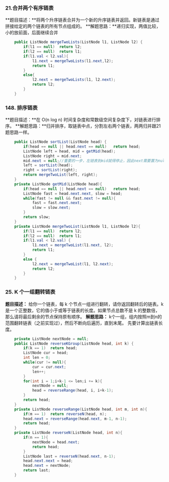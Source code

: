 ### 21.合并两个有序链表
**题目描述：**将两个升序链表合并为一个新的升序链表并返回。新链表是通过拼接给定的两个链表的所有节点组成的。 
**解题思路：**递归实现，两值比较，小的放前面，后面继续合并

```java
    public ListNode mergeTwoLists(ListNode l1, ListNode l2) {
        if(l1 == null)  return l2;
        if(l2 == null)  return l1;
        if(l1.val < l2.val){
            l1.next = mergeTwoLists(l1.next,l2);
            return l1;
        }
        else{
            l2.next = mergeTwoLists(l1, l2.next);
            return l2;
        }
    }
```

### 148. 排序链表
**题目描述：**在 O(n log n) 时间复杂度和常数级空间复杂度下，对链表进行排序。
**解题思路：**归并排序，取链表中点，分割左右两个链表，两两归并跟21题思路一样。

```java
    public ListNode sortList(ListNode head) {
        if(head == null || head.next == null)   return head;
        ListNode left = head, mid = getMid(head);
        ListNode right = mid.next;
        mid.next = null;//重要的一步，左链表到mid就得停止，因此next需要置为null
        left = sortList(head);
        right = sortList(right);
        return mergeTwoList(left, right);
    }
    private ListNode getMid(ListNode head){
        if(head == null || head.next == null)   return head;
        ListNode fast = head.next.next, slow = head;
        while(fast != null && fast.next != null){
            fast = fast.next.next;
            slow = slow.next;
        }
        return slow;
    }
    private ListNode mergeTwoList(ListNode l1, ListNode l2){
        if(l1 == null)  return l2;
        if(l2 == null)  return l1;
        if(l1.val < l2.val) {
            l1.next = mergeTwoList(l1.next, l2);
            return l1;
        }
        else {
            l2.next = mergeTwoList(l1, l2.next);
            return l2;
        }
    }
```

### 25. K 个一组翻转链表
**题目描述：**
给你一个链表，每 k 个节点一组进行翻转，请你返回翻转后的链表。k 是一个正整数，它的值小于或等于链表的长度。如果节点总数不是 k 的整数倍，那么请将最后剩余的节点保持原有顺序。
**解题思路：**
k个一组，组内按照m到n的范围翻转链表（之前实现过），然后不断向后遍历，直到末尾。
先要计算出链表长度。

```java
    private ListNode nextNode = null;
    public ListNode reverseKGroup(ListNode head, int k) {
        if(k == 1)  return head;
        ListNode cur = head;
        int len = 0;
        while(cur != null){
            cur = cur.next;
            len++;
        }
        for(int i = 1;i+k-1 <= len;i += k){
            nextNode = null;
            head = reverseRange(head, i, i+k-1);
        }
        return head;
    }
    private ListNode reverseRange(ListNode head, int m, int n){
        if(m == 1)  return reverseN(head, n);
        head.next = reverseRange(head.next, m-1, n-1);
        return head;
    }
    private ListNode reverseN(ListNode head, int n){
        if(n == 1){
            nextNode = head.next;
            return head;
        }
        ListNode last = reverseN(head.next, n-1);
        head.next.next = head;
        head.next = nextNode;
        return last;
    }
```